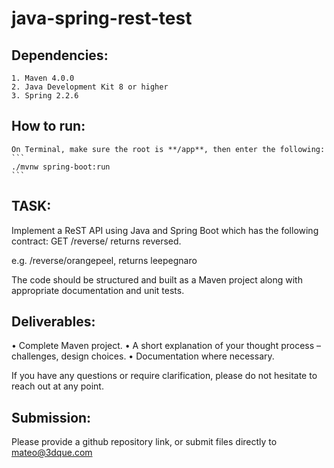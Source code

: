# java-spring-rest-test

## Dependencies:

    1. Maven 4.0.0
    2. Java Development Kit 8 or higher
    3. Spring 2.2.6

## How to run:

    On Terminal, make sure the root is **/app**, then enter the following:
    ```
    ./mvnw spring-boot:run
    ```


## TASK:

Implement a ReST API using Java and Spring Boot which has the following contract:
GET /reverse/<string> returns <string> reversed.

e.g. /reverse/orangepeel, returns leepegnaro

The code should be structured and built as a Maven project along with appropriate documentation and unit tests.

## Deliverables:
 • Complete Maven project.
 • A short explanation of your thought process – challenges, design choices.
 • Documentation where necessary.

If you have any questions or require clarification, please do not hesitate to reach out at any point.

## Submission:
Please provide a github repository link, or submit files directly to mateo@3dque.com